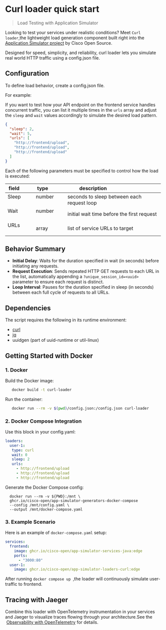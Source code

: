 # Curl loader quick start

> Load Testing with Application Simulator


Looking to test your services under realistic conditions? Meet `Curl loader`,the lightweight load generation component built right into the [Application Simulator project](https://github.com/cisco-open/app-simulator) by Cisco Open Source.

Designed for speed, simplicity, and reliability, curl loader lets you simulate real world HTTP traffic using a config.json file.

## Configuration

To define load behavior, create a config.json file.

For example:

If you want to test how your API endpoint on the frontend service handles concurrent traffic, you can list it multiple times in the `urls` array and adjust the `sleep` and `wait` values accordingly to simulate the desired load pattern.

```JSON
{
  "sleep": 2,
  "wait": 5,
  "urls": [
    "http://frontend/upload",
    "http://frontend/upload",
    "http://frontend/upload"
  ]
}
```

Each of the following parameters must be specified to control how the load is executed:

| field         | type          | description                              |
| ------------- | ------------- | ---------------------------------------- |
| Sleep         | number        |seconds to sleep between each request loop|
| Wait          | number        |initial wait time before the first request|
| URLs          | array         |list of service URLs to target            |

## Behavior Summary

- **Initial Delay**: Waits for the duration specified in wait (in seconds) before initiating any requests.
- **Request Execution**: Sends repeated HTTP GET requests to each URL in the list, automatically appending a `?unique_session_id=<uuid>` parameter to ensure each request is distinct.
- **Loop Interval**: Pauses for the duration specified in sleep (in seconds) between each full cycle of requests to all URLs.

## Dependencies

The script requires the following in its runtime environment:

- [curl](https://curl.se/)
- [jq](https://jqlang.org/)
- uuidgen (part of uuid-runtime or util-linux)

## Getting Started with Docker

### 1. Docker

Build the Docker image:  
```bash 
   docker build -t curl-loader
```

Run the container:   
```bash 
   docker run --rm -v $(pwd)/config.json:/config.json curl-loader
```

### 2. Docker Compose Integration

Use this block in your config.yaml:
```yaml 
loaders: 
  user-1:    
   type: curl    
   wait: 0    
   sleep: 2    
   urls:      
     - http://frontend/upload      
     - http://frontend/upload      
     - http://frontend/upload


```
Generate the Docker Compose config:

```vash 
  docker run --rm -v ${PWD}:/mnt \  
  ghcr.io/cisco-open/app-simulator-generators-docker-compose   
  --config /mnt/config.yaml \  
  --output /mnt/docker-compose.yaml
```

### 3. Example Scenario


Here is an example of `docker-compose.yaml` setup:

```Yaml 
services:  
  frontend:    
    image: ghcr.io/cisco-open/app-simulator-services-java:edge    
    ports:      
      - "3000:80"  
  user-1:    
    image: ghcr.io/cisco-open/app-simulator-loaders-curl:edge
```
After running `docker compose up `,the loader will continuously simulate user-traffic to frontend.

## Tracing with Jaeger

Combine this loader with OpenTelemetry instrumentation in your services and Jaeger to visualize traces flowing through your architecture.See the  [Observability with OpenTelemetry](https://github.com/cisco-open/app-simulator/blob/main/docs/tutorial/5-observability-with-opentelemetry.md) for details.